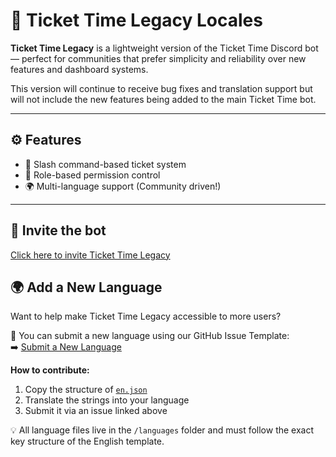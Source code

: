 # 🎫 Ticket Time Legacy Locales

**Ticket Time Legacy** is a lightweight version of the Ticket Time Discord bot — perfect for communities that prefer simplicity and reliability over new features and dashboard systems.

This version will continue to receive bug fixes and translation support but will not include the new features being added to the main Ticket Time bot.

---

## ⚙️ Features

- 📝 Slash command-based ticket system
- 🔐 Role-based permission control
- 🌍 Multi-language support (Community driven!)

---

## 🚀 Invite the bot

[Click here to invite Ticket Time Legacy](https://discord.com/oauth2/authorize?client_id=YOUR_CLIENT_ID&scope=bot%20applications.commands&permissions=MANAGE_CHANNELS)


## 🌍 Add a New Language

Want to help make Ticket Time Legacy accessible to more users?

🧩 You can submit a new language using our GitHub Issue Template:  
➡️ [Submit a New Language](https://github.com/Ticket-Time-Official-Discord-Bot/Legacy-Locales/issues/new?template=new-language.yml)

**How to contribute:**
1. Copy the structure of [`en.json`](languages/en.json)
2. Translate the strings into your language
3. Submit it via an issue linked above

💡 All language files live in the `/languages` folder and must follow the exact key structure of the English template.
